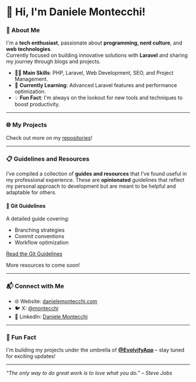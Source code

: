 # 👋 Hi, I'm Daniele Montecchi!

### 🚀 About Me
I'm a **tech enthusiast**, passionate about **programming, nerd culture**, and **web technologies**.  
Currently focused on building innovative solutions with **Laravel** and sharing my journey through blogs and projects.  

- 🧑‍💻 **Main Skills**: PHP, Laravel, Web Development, SEO, and Project Management.
- 🌱 **Currently Learning**: Advanced Laravel features and performance optimization.
- 💡 **Fun Fact**: I'm always on the lookout for new tools and techniques to boost productivity.

---

### 🌐 My Projects

Check out more on my [repositories](https://github.com/danielemontecchi?tab=repositories)!

---

### 📋 Guidelines and Resources
I’ve compiled a collection of **guides and resources** that I’ve found useful in my professional experience. These are **opinionated** guidelines that reflect my personal approach to development but are meant to be helpful and adaptable for others.  

#### 🔹 Git Guidelines
A detailed guide covering:
- Branching strategies
- Commit conventions
- Workflow optimization  

[Read the Git Guidelines](./git-guidelines/README.md)

More resources to come soon!

---

### 📬 Connect with Me
- 🌐 Website: [danielemontecchi.com](https://danielemontecchi.com)
- 🐦 X: [@montecchi](https://x.com/montecchi)
- 💼 LinkedIn: [Daniele Montecchi](https://www.linkedin.com/in/danielemontecchi)

---

### 🌟 Fun Fact
I'm building my projects under the umbrella of [**@EvolvifyApp**](https://github.com/EvolvifyApp) – stay tuned for exciting updates!

---

_“The only way to do great work is to love what you do.” – Steve Jobs_


